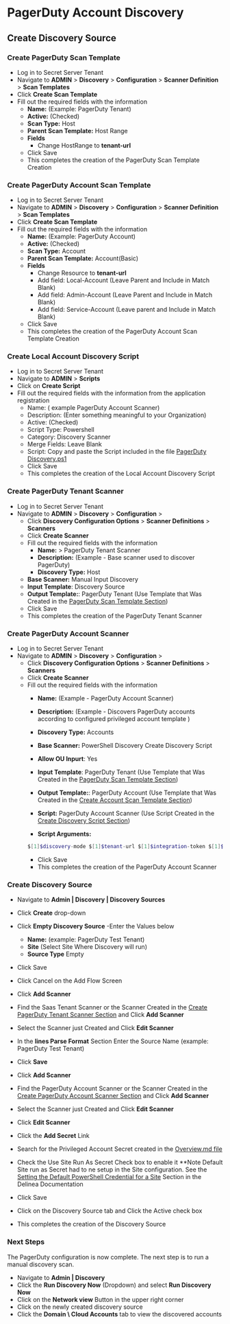 # PagerDuty Account Discovery

## Create Discovery Source

### Create PagerDuty Scan Template

- Log in to Secret Server Tenant
- Navigate to **ADMIN** > **Discovery** > **Configuration** >   **Scanner Definition** > **Scan Templates** 
- Click **Create Scan Template**
- Fill out the required fields with the information
    - **Name:** (Example: PagerDuty Tenant)
    - **Active:** (Checked)
    - **Scan Type:** Host
    - **Parent Scan Template:** Host Range
    - **Fields**
        - Change HostRange to **tenant-url**
    - Click Save
    - This completes the creation of the PagerDuty Scan Template Creation
 

### Create PagerDuty Account Scan Template

- Log in to Secret Server Tenant
- Navigate to **ADMIN** > **Discovery** > **Configuration** >   **Scanner Definition** > **Scan Templates** 
- Click **Create Scan Template**
- Fill out the required fields with the information
    - **Name:** (Example: PagerDuty Account)
    - **Active:** (Checked)
    - **Scan Type:** Account
    - **Parent Scan Template:** Account(Basic)
    - **Fields**
        - Change Resource to **tenant-url**
        - Add field: Local-Account (Leave Parent and Include in Match Blank)
        - Add field: Admin-Account (Leave Parent and Include in Match Blank)
        - Add field: Service-Account (Leave parent and Include in Match Blank)
    - Click Save
    - This completes the creation of the PagerDuty Account Scan Template Creation
 
### Create Local Account Discovery Script

- Log in to Secret Server Tenant
- Navigate to **ADMIN** > **Scripts**
- Click on **Create Script**
- Fill out the required fields with the information from the application registration
    - Name: ( example PagerDuty Account Scanner)
    - Description: (Enter something meaningful to your Organization)
    - Active: (Checked)
    - Script Type: Powershell
    - Category: Discovery Scanner
    - Merge Fields: Leave Blank
    - Script: Copy and paste the Script included in the file [PagerDuty Discovery.ps1](./PagerDuty%20Discovery.ps1)
    - Click Save
    - This completes the creation of the Local Account Discovery Script

### Create PagerDuty Tenant Scanner

- Log in to Secret Server Tenant
- Navigate to **ADMIN** > **Discovery** > **Configuration** > 
    - Click **Discovery Configuration Options** > **Scanner Definitions** > **Scanners**
    - Click **Create Scanner**
    - Fill out the required fields with the information
        - **Name:** > PagerDuty Tenant Scanner 
        - **Description:** (Example - Base scanner used to discover PagerDuty)
        - **Discovery Type:**  Host
    - **Base Scanner:**  Manual Input Discovery
    - **Input Template**: Discovery Source
    - **Output Template:**: PagerDuty Tenant (Use Template that Was Created in the [PagerDuty Scan Template Section](#create-PagerDuty-scan-template))
    - Click Save
    - This completes the creation of the PagerDuty Tenant Scanner

### Create PagerDuty Account Scanner

- Log in to Secret Server Tenant
- Navigate to **ADMIN** > **Discovery** > **Configuration** > 
    - Click **Discovery Configuration Options** > **Scanner Definitions** > **Scanners**
    - Click **Create Scanner**
    - Fill out the required fields with the information
        - **Name:** (Example - PagerDuty Account Scanner) 
        - **Description:** (Example - Discovers PagerDuty accounts according to configured privileged account template )
        - **Discovery Type:**  Accounts
        - **Base Scanner:** PowerShell Discovery Create Discovery Script
        - **Allow OU Inpurt**: Yes
        - **Input Template**: PagerDuty Tenant (Use Template that Was Created in the [PagerDuty Scan Template Section](#pagerduty-scan-template))
        - **Output Template:**: PagerDuty Account  (Use Template that Was Created in the [Create Account Scan Template Section](#create-account-scan-template))
        - **Script:** PagerDuty Account Scanner (Use Script Created in the [Create Discovery Script Section](#create-discovery-script))
       
        - **Script Arguments:**
        ```PowerShell
        $[1]$discovery-mode $[1]$tenant-url $[1]$integration-token $[1]$saml-enabled $[1]$service-account-groups
        ```
        - Click Save
        - This completes the creation of the PagerDuty Account Scanner

### Create Discovery Source

- Navigate to **Admin | Discovery | Discovery Sources**
- Click **Create** drop-down
- Click **Empty Discovery Source**
-Enter the Values below
    - **Name:** (example: PagerDuty Test Tenant)
    - **Site** (Select Site Where Discovery will run)
    - **Source Type** Empty
- Click Save
- Click Cancel on the Add Flow Screen
- Click **Add Scanner**
- Find the Saas Tenant Scanner or the Scanner Created in the [Create PagerDuty Tenant Scanner Section](#create-pagerduty-tenant-scanner) and Click **Add Scanner**
- Select the Scanner just Created and Click **Edit Scanner**
- In the **lines Parse Format** Section Enter the Source Name (example: PagerDuty Test Tenant)
- Click **Save**

- Click **Add Scanner**
- Find the PagerDuty Account Scanner  or the Scanner Created in the [Create PagerDuty Account Scanner Section](#create-pagerduty-account-scanner) and Click **Add Scanner**
- Select the Scanner just Created and Click **Edit Scanner**
- Click **Edit Scanner**
- Click the **Add Secret** Link
- Search for the Privileged Account Secret created in the [Overview.md file](../Overview.md)
- Check the Use Site Run As Secret Check box to enable it
    **Note Default Site run as Secret had to ne setup in the Site configuration.
    See the [Setting the Default PowerShell Credential for a Site](https://docs.delinea.com/online-help/secret-server/authentication/secret-based-credentials-for-scripts/index.htm?Highlight=site) Section in the Delinea Documentation
- Click Save
- Click on the Discovery Source tab and Click the Active check box
- This completes the creation of the Discovery Source


### Next Steps

 The PagerDuty configuration is now complete.  The next step is to run a manual discovery scan.
- Navigate to  **Admin | Discovery**
- Click the **Run Discovery Now** (Dropdown) and select **Run Discovery Now**
- Click on the **Network view** Button in the upper right corner
- Click on the newly created discovery source
- Click the **Domain \ Cloud Accounts** tab to view the discovered accounts